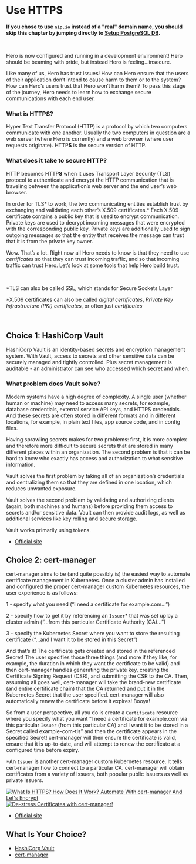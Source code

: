 # Use HTTPS

**If you chose to use `nip.io` instead of a "real" domain name, you should skip this chapter by jumping directly to [Setup PostgreSQL DB](../db/README.md).**

</br>

Hero is now configured and running in a development environment! Hero should be beaming with pride, but instead Hero is feeling…insecure.

Like many of us, Hero has trust issues! How can Hero ensure that the users of their application don’t intend to cause harm to them or to the system? How can Hero’s users trust that Hero won’t harm them? To pass this stage of the journey, Hero needs to learn how to exchange secure communications with each end user.

### What is HTTPS?

Hyper Text Transfer Protocol (HTTP) is a protocol by which two computers communicate with one another. Usually the two computers in question are a web server (where Hero is currently) and a web browser (where user requests originate). HTTP**S** is the secure version of HTTP.

### What does it take to secure HTTP?

HTTP becomes HTTP**S** when it uses Transport Layer Security (TLS) protocol to authenticate and encrypt the HTTP communication that is traveling between the application’s web server and the end user’s web browser.

In order for TLS* to work, the two communicating entities establish trust by exchanging and validating each other’s X.509 certificates.* Each X.509 certificate contains a public key that is used to encrypt communication. Private keys are used to decrypt incoming messages that were encrypted with the corresponding public key. Private keys are additionally used to sign outgoing messages so that the entity that receives the message can trust that it is from the private key owner.  

Wow. That’s a lot. Right now all Hero needs to know is that they need to use *certificates* so that they can trust incoming traffic, and so that incoming traffic can trust Hero.  Let’s look at some tools that help Hero build trust. 

</br>

*TLS can also be called SSL, which stands for Secure Sockets Layer

*X.509 certificates can also be called *digital certificates*, *Private Key Infrastructure (PKI) certificates*, or often just *certificates*

</br>

## Choice 1: HashiCorp Vault

HashiCorp Vault is an identity-based secrets and encryption management system.  With Vault, access to secrets and other sensitive data can be securely managed and tightly controlled. Plus secret management is auditable - an administrator can see who accessed which secret and when.

### What problem does Vault solve?

Modern systems have a high degree of complexity.  A single user (whether human or machine) may need to access many secrets, for example, database credentials, external service API keys, and HTTPS credentials. And these secrets are often stored in different formats and in different locations, for example, in plain text files, app source code, and in config files.

Having sprawling secrets makes for two problems: first, it is more complex and therefore more difficult to secure secrets that are stored in many different places within an organization. The second problem is that it can be hard to know who exactly has access and authorization to what sensitive information.

Vault solves the first problem by taking all of an organization’s credentials and centralizing them so that they are defined in one location, which reduces unwanted exposure.

Vault solves the second problem by validating and authorizing clients (again, both machines and humans) before providing them access to secrets and/or sensitive data. Vault can then provide audit logs, as well as additional services like key rolling and secure storage.

Vault works primarily using tokens.

* [Official site](https://vaultproject.io/)

## Choice 2: cert-manager

cert-manager aims to be (and quite possibly is) the easiest way to automate certificate management in Kubernetes.  Once a cluster admin has installed and configured the proper cert-manager custom Kubernetes resources, the user experience is as follows:

1 - specify what you need (“I need a certificate for example.com…”)

2 - specify how to get it by referencing an `Issuer`* that was set up by a cluster admin (“…from this particular Certificate Authority (CA)…”)

3 - specify the Kubernetes Secret where you want to store the resulting certificate (“…and I want it to be stored in this Secret”)

And that’s it! The certificate gets created and stored in the referenced Secret! The user specifies those three things (and more if they like, for example, the duration in which they want the certificate to be valid) and then cert-manager handles generating the private key, creating the Certificate Signing Request (CSR), and submitting the CSR to the CA. Then, assuming all goes well, cert-manager will take the brand-new certificate (and entire certificate chain) that the CA returned and put it in the Kubernetes Secret that the user specified.  cert-manager will also automatically renew the certificate before it expires! Booya!

So from a user perspective, all you do is create a `Certificate` resource where you specify what you want “I need a certificate for example.com via this particular `Issuer` (from this particular CA) and I want it to be stored in a Secret called example-com-tls” and then the certificate appears in the specified Secret! cert-manager will then ensure the certificate is valid, ensure that it is up-to-date, and will attempt to renew the certificate at a configured time before expiry.


*An `Issuer` is another cert-manager custom Kubernetes resource. It tells cert-manager how to connect to a particular CA. cert-manager will obtain certificates from a variety of Issuers, both popular public Issuers as well as private Issuers.

[![What Is HTTPS? How Does It Work? Automate With cert-manager And Let's Encrypt](https://img.youtube.com/vi/D7ijCjE31GA/0.jpg)](https://youtu.be/D7ijCjE31GA)
[![De-stress Certificates with cert-manager!](https://img.youtube.com/vi/DthwYI46DYo/0.jpg)](https://via.vmw.com/cert-manager)
* [Official site](https://cert-manager.io/)

## What Is Your Choice?

* [HashiCorp Vault](vault.md)
* [cert-manager](cert-manager.md)